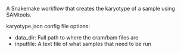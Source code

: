 A Snakemake workflow that creates the karyotype of a sample using SAMtools.

karyotype.json config file options:

* data_dir:  Full path to where the cram/bam files are
* inputfile:  A text file of what samples that need to be run
